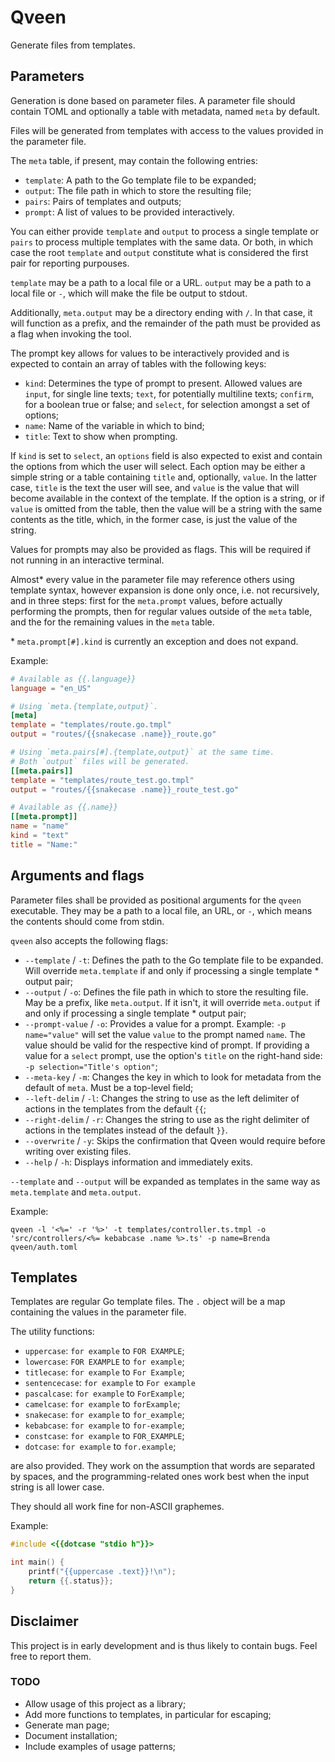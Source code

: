 # Qveen

Generate files from templates.

## Parameters

Generation is done based on parameter files. A parameter file should
contain TOML and optionally a table with metadata, named `meta` by
default.

Files will be generated from templates with access to the values
provided in the parameter file.

The `meta` table, if present, may contain the following entries:

- `template`: A path to the Go template file to be expanded;
- `output`: The file path in which to store the resulting file;
- `pairs`: Pairs of templates and outputs;
- `prompt`: A list of values to be provided interactively.

You can either provide `template` and `output` to process a single
template or `pairs` to process multiple templates with the same data.
Or both, in which case the root `template` and `output` constitute what
is considered the first pair for reporting purpouses.

`template` may be a path to a local file or a URL. `output` may be a
path to a local file or `-`, which will make the file be output to
stdout.

Additionally, `meta.output` may be a directory ending with `/`. In that
case, it will function as a prefix, and the remainder of the path must
be provided as a flag when invoking the tool.

The prompt key allows for values to be interactively provided and is
expected to contain an array of tables with the following keys:

- `kind`: Determines the type of prompt to present. Allowed values are
  `input`, for single line texts; `text`, for potentially multiline
  texts; `confirm`, for a boolean true or false; and `select`, for
  selection amongst a set of options;
- `name`: Name of the variable in which to bind;
- `title`: Text to show when prompting.

If `kind` is set to `select`, an `options` field is also expected to
exist and contain the options from which the user will select. Each
option may be either a simple string or a table containing `title` and,
optionally, `value`. In the latter case, `title` is the text the user
will see, and `value` is the value that will become available in the
context of the template. If the option is a string, or if `value` is
omitted from the table, then the value will be a string with the same
contents as the title, which, in the former case, is just the value of
the string.

Values for prompts may also be provided as flags. This will be required
if not running in an interactive terminal.

Almost\* every value in the parameter file may reference others using
template syntax, however expansion is done only once, i.e. not
recursively, and in three steps: first for the `meta.prompt` values,
before actually performing the prompts, then for regular values outside
of the `meta` table, and the for the remaining values in the `meta` table.

\* `meta.prompt[#].kind` is currently an exception and does not expand.

Example:

``` toml
# Available as {{.language}}
language = "en_US"

# Using `meta.{template,output}`.
[meta]
template = "templates/route.go.tmpl"
output = "routes/{{snakecase .name}}_route.go"

# Using `meta.pairs[#].{template,output}` at the same time.
# Both `output` files will be generated.
[[meta.pairs]]
template = "templates/route_test.go.tmpl"
output = "routes/{{snakecase .name}}_route_test.go"

# Available as {{.name}}
[[meta.prompt]]
name = "name"
kind = "text"
title = "Name:"
```

## Arguments and flags

Parameter files shall be provided as positional arguments for the
`qveen` executable. They may be a path to a local file, an URL, or `-`,
which means the contents should come from stdin.

`qveen` also accepts the following flags:

- `--template` / `-t`: Defines the path to the Go template file to be
  expanded. Will override `meta.template` if and only if processing a
  single template \* output pair;
- `--output` / `-o`: Defines the file path in which to store the
  resulting file. May be a prefix, like `meta.output`. If it isn't, it
  will override `meta.output` if and only if processing a single
  template \* output pair;
- `--prompt-value` / `-o`: Provides a value for a prompt. Example:
  `-p name="value"` will set the value `value` to the prompt named
  `name`. The value should be valid for the respective kind of prompt.
  If providing a value for a `select` prompt, use the option's `title`
  on the right-hand side: `-p selection="Title's option"`;
- `--meta-key` / `-m`: Changes the key in which to look for metadata
  from the default of `meta`. Must be a top-level field;
- `--left-delim` / `-l`: Changes the string to use as the left
  delimiter of actions in the templates from the default `{{`;
- `--right-delim` / `-r`: Changes the string to use as the right
  delimiter of actions in the templates instead of the default `}}`.
- `--overwrite` / `-y`: Skips the confirmation that Qveen would require
  before writing over existing files.
- `--help` / `-h`: Displays information and immediately exits.

`--template` and `--output` will be expanded as templates in the same
way as `meta.template` and `meta.output`.

Example:

``` shell
qveen -l '<%=' -r '%>' -t templates/controller.ts.tmpl -o 'src/controllers/<%= kebabcase .name %>.ts' -p name=Brenda qveen/auth.toml
```

## Templates

Templates are regular Go template files. The `.` object will be a map
containing the values in the parameter file.

The utility functions:

- `uppercase`: `for example` to `FOR EXAMPLE`;
- `lowercase`: `FOR EXAMPLE` to `for example`;
- `titlecase`: `for example` to `For Example`;
- `sentencecase`: `for example` to `For example`
- `pascalcase`: `for example` to `ForExample`;
- `camelcase`: `for example` to `forExample`;
- `snakecase`: `for example` to `for_example`;
- `kebabcase`: `for example` to `for-example`;
- `constcase`: `for example` to `FOR_EXAMPLE`;
- `dotcase`: `for example` to `for.example`;

are also provided. They work on the assumption that words are separated
by spaces, and the programming-related ones work best when the input
string is all lower case.

They should all work fine for non-ASCII graphemes.

Example:

``` c
#include <{{dotcase "stdio h"}}>

int main() {
    printf("{{uppercase .text}}!\n");
    return {{.status}};
}
```

## Disclaimer

This project is in early development and is thus likely to contain bugs.
Feel free to report them.

### TODO

- Allow usage of this project as a library;
- Add more functions to templates, in particular for escaping;
- Generate man page;
- Document installation;
- Include examples of usage patterns;
